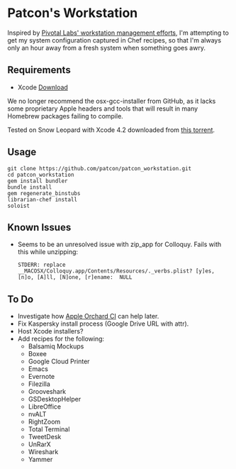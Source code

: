 Patcon's Workstation
====================

Inspired by [Pivotal Labs' workstation management
efforts][pivotal_workstation], I'm attempting to get my system
configuration captured in Chef recipes, so that I'm always only an hour
away from a fresh system when something goes awry.

Requirements
------------

  - Xcode [Download][apple-devtool-download]

We no longer recommend the osx-gcc-installer from GitHub, as it lacks
some proprietary Apple headers and tools that will result in many
Homebrew packages failing to compile.

Tested on Snow Leopard with Xcode 4.2 downloaded from [this
torrent](http://isohunt.com/torrent_details/337781505/xcode+snow+leopard).

Usage
-----

    git clone https://github.com/patcon/patcon_workstation.git
    cd patcon_workstation
    gem install bundler
    bundle install
    gem regenerate_binstubs
    librarian-chef install
    soloist

Known Issues
------------

  - Seems to be an unresolved issue with zip\_app for Colloquy. Fails with
    this while unzipping:

        STDERR: replace __MACOSX/Colloquy.app/Contents/Resources/._verbs.plist? [y]es, [n]o, [A]ll, [N]one, [r]ename:  NULL

To Do
-----

  - Investigate how [Apple Orchard CI][apple-orchard] can help later.
  - Fix Kaspersky install process (Google Drive URL with attr).
  - Host Xcode installers?
  - Add recipes for the following:
    * Balsamiq Mockups
    * Boxee 
    * Google Cloud Printer
    * Emacs 
    * Evernote
    * Filezilla 
    * Grooveshark
    * GSDesktopHelper
    * LibreOffice
    * nvALT
    * RightZoom
    * Total Terminal
    * TweetDesk
    * UnRarX
    * Wireshark
    * Yammer

<!-- Links -->
   [apple-orchard]:          https://github.com/pivotalexperimental/apple_orchard#readme
   [pivotal_workstation]:    https://github.com/pivotal/pivotal_workstation#readme
   [apple-devtool-download]: https://developer.apple.com/downloads/index.action
   [cli-tools-snow-leopard]: http://kitcambridge.tumblr.com/post/17778742499/installing-the-xcode-command-line-tools-on-snow-leopard 

